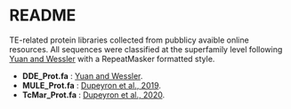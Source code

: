 # README

TE-related protein libraries collected from pubblicy avaible online resources. All sequences were classified at the superfamily level following [Yuan and Wessler](https://www.pnas.org/doi/abs/10.1073/pnas.1104208108) with a RepeatMasker formatted style.

- **DDE_Prot.fa** : [Yuan and Wessler](https://www.pnas.org/doi/abs/10.1073/pnas.1104208108).  
- **MULE_Prot.fa** : [Dupeyron et al., 2019](https://link.springer.com/article/10.1186/s13100-019-0153-8#Sec12).  
- **TcMar_Prot.fa** : [Dupeyron et al., 2020](https://mobilednajournal.biomedcentral.com/articles/10.1186/s13100-020-00212-0#Sec17).  
